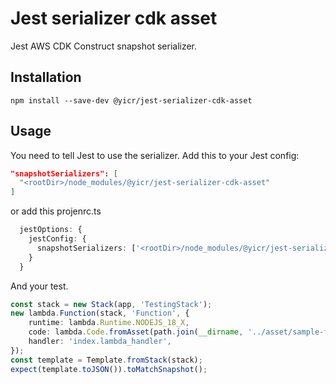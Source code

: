 # Jest serializer cdk asset

Jest AWS CDK Construct snapshot serializer.

## Installation
```shell
npm install --save-dev @yicr/jest-serializer-cdk-asset
```

## Usage
You need to tell Jest to use the serializer. Add this to your Jest config:

```json
"snapshotSerializers": [
  "<rootDir>/node_modules/@yicr/jest-serializer-cdk-asset"
]
```
or add this projenrc.ts 
```typescript
  jestOptions: {
    jestConfig: {
      snapshotSerializers: ['<rootDir>/node_modules/@yicr/jest-serializer-cdk-asset']
    }
  }
```

And your test.

```typescript
const stack = new Stack(app, 'TestingStack');
new lambda.Function(stack, 'Function', {
    runtime: lambda.Runtime.NODEJS_18_X,
    code: lambda.Code.fromAsset(path.join(__dirname, '../asset/sample-func')),
    handler: 'index.lambda_handler',
});
const template = Template.fromStack(stack);
expect(template.toJSON()).toMatchSnapshot();
```


